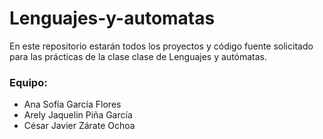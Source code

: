 # Lenguajes-y-automatas

En este repositorio estarán todos los proyectos y código fuente solicitado para las prácticas de la clase clase de Lenguajes y autómatas.

### Equipo:
- Ana Sofía García Flores
- Arely Jaquelin Piña García
- César Javier Zárate Ochoa

